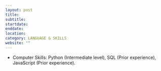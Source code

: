```yaml
---
layout: post
title: 
subtitle: 
startdate: 
enddate: 
location:
category: LANGUAGE & SKILLS
website: ""
---
```

- Computer Skills: Python (Intermediate level), SQL (Prior experience), JavaScript (Prior experience).